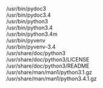 /usr/bin/pydoc3  
/usr/bin/pydoc3.4  
/usr/bin/python3  
/usr/bin/python3.4  
/usr/bin/python3.4m  
/usr/bin/pyvenv  
/usr/bin/pyvenv-3.4  
/usr/share/doc/python3  
/usr/share/doc/python3/LICENSE  
/usr/share/doc/python3/README  
/usr/share/man/man1/python3.1.gz  
/usr/share/man/man1/python3.4.1.gz  
